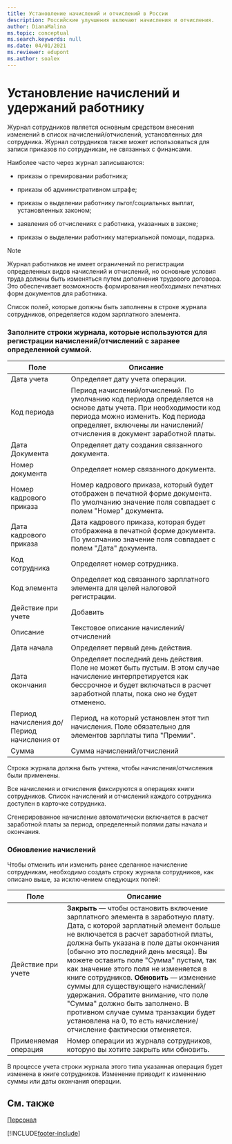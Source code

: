 ```yaml
---
title: Установление начислений и отчислений в России
description: Российские улучшения включают начисления и отчисления.
author: DianaMalina
ms.topic: conceptual
ms.search.keywords: null
ms.date: 04/01/2021
ms.reviewer: edupont
ms.author: soalex
---
```


# <a name="establishing-charges-and-deductions-to-the-employee" />Установление начислений и удержаний работнику

Журнал сотрудников является основным средством внесения изменений в список начислений/отчислений, установленных для сотрудника. Журнал сотрудников также может использоваться для записи приказов по сотрудникам, не связанных с финансами.

Наиболее часто через журнал записываются:

- приказы о премировании работника;


- приказы об административном штрафе;

- приказы о выделении работнику льгот/социальных выплат, установленных законом;

- заявления об отчислениях с работника, указанных в законе;

- приказы о выделении работнику материальной помощи, подарка.

> [!NOTE]
> Журнал работников не имеет ограничений по регистрации определенных видов начислений и отчислений, но основные условия труда должны быть изменяться путем дополнения трудового договора. Это обеспечивает возможность формирования необходимых печатных форм документов для работника.

Список полей, которые должны быть заполнены в строке журнала сотрудников, определяется кодом зарплатного элемента.

### <a name="fill-in-the-journal-lines-which-is-used-to-register-chargesdeductions-with-a-predetermined-amount" />Заполните строки журнала, которые используются для регистрации начислений/отчислений с заранее определенной суммой.

| Поле                           | Описание                                                  |
| ------------------------------- | ------------------------------------------------------------ |
| Дата учета                    | Определяет дату учета операции.                          |
| Код периода                     | Период начислений/отчислений. По умолчанию код периода определяется на основе даты учета. При необходимости код периода можно изменить. Код периода определяет, включены ли начислений/отчисления в документ заработной платы. |
| Дата Документа                   | Определяет дату создания связанного документа.    |
| Номер документа                    | Определяет номер связанного документа.                |
| Номер кадрового приказа                    | Номер кадрового приказа, который будет отображен в печатной форме документа. По умолчанию значение поля совпадает с полем "Номер" документа. |
| Дата кадрового приказа                   | Дата кадрового приказа, которая будет отображена в печатной форме документа. По умолчанию значение поля совпадает с полем "Дата" документа. |
| Код сотрудника                    | Определяет номер сотрудника.               |
| Код элемента                    | Определяет код связанного зарплатного элемента для целей налоговой регистрации. |
| Действие при учете                     | Добавить                                                          |
| Описание                     | Текстовое описание начислений/отчислений                 |
| Дата начала                   | Определяет первый день действия.             |
| Дата окончания                     | Определяет последний день действия. Поле не может быть пустым. В этом случае начисление интерпретируется как бессрочное и будет включаться в расчет заработной платы, пока оно не будет отменено. |
| Период начисления до/Период начисления от | Период, на который установлен этот тип начисления. Поле обязательно для элементов зарплаты типа "Премии". |
| Сумма                          | Сумма начислений/отчислений                                 |

Строка журнала должна быть учтена, чтобы начисления/отчисления были применены.

Все начисления и отчисления фиксируются в операциях книги сотрудников. Список начислений и отчислений каждого сотрудника доступен в карточке сотрудника.

Сгенерированное начисление автоматически включается в расчет заработной платы за период, определенный полями даты начала и окончания.

### <a name="update-charges" />Обновление начислений

Чтобы отменить или изменить ранее сделанное начисление сотрудникам, необходимо создать строку журнала сотрудников, как описано выше, за исключением следующих полей:

| Поле            | Описание                                                  |
| ---------------- | ------------------------------------------------------------ |
| Действие при учете      | **Закрыть** — чтобы остановить включение зарплатного элемента в заработную плату. Дата, с которой зарплатный элемент больше не включается в расчет заработной платы, должна быть указана в поле даты окончания (обычно это последний день месяца). Вы можете оставить поле "Сумма" пустым, так как значение этого поля не изменяется в книге сотрудников.                                                             **Обновить** — изменение суммы для существующего начислений/удержания. Обратите внимание, что поле "Сумма" должно быть заполнено. В противном случае сумма транзакции будет установлена на 0, то есть начисление/отчисление фактически отменяется. |
| Применяемая операция | Номер операции из журнала сотрудников, которую вы хотите закрыть или обновить. |

В процессе учета строки журнала этого типа указанная операция будет изменена в книге сотрудников. Изменение приводит к изменению суммы или даты окончания операции.

## <a name="see-also" />См. также

[Персонал](Human-Resources.md)


[!INCLUDE[footer-include](../../includes/footer-banner.md)]
